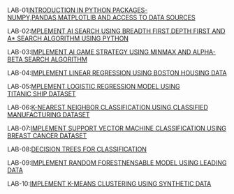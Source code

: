 LAB-01[INTRODUCTION IN PYTHON PACKAGES-NUMPY,PANDAS,MATPLOTLIB AND ACCESS TO DATA SOURCES](https://github.com/Borigam-sakshitha/AIML-2024-25/blob/main/LAB_01.ipynb)

LAB-02:[MPLEMENT AI SEARCH USING BREADTH FIRST,DEPTH FIRST AND A* SEARCH ALGORITHM USING PYTHON](https://github.com/Borigam-sakshitha/AIML-2024-25/blob/main/LAB_02.ipynb)

LAB-03:[IMPLEMENT AI GAME STRATEGY USING MINMAX AND ALPHA-BETA SEARCH ALGORITHM](https://github.com/Borigam-sakshitha/AIML-2024-25/blob/main/LAB_03.ipynb)

LAB-04:[IMPLEMENT LINEAR REGRESSION USING BOSTON HOUSING DATA](https://github.com/Borigam-sakshitha/AIML-2024-25/blob/main/LAB_04.ipynb)

LAB-05:[MPLEMENT LOGISTIC REGRESSION MODEL USING TITANIC SHIP DATASET](https://github.com/Borigam-sakshitha/AIML-2024-25/blob/main/LAB_05.ipynb)

LAB-06:[K-NEAREST NEIGHBOR CLASSIFICATION USING CLASSIFIED MANUFACTURING DATASET](https://github.com/Borigam-sakshitha/AIML-2024-25/blob/main/LAB_06.ipynb)

LAB-07:[IMPLEMENT SUPPORT VECTOR MACHINE CLASSIFICATION USING BREAST CANCER DATASET](https://github.com/Borigam-sakshitha/AIML-2024-25/blob/main/LAB__07.ipynb)

LAB-08:[DECISION TREES FOR CLASSIFICATION](https://github.com/Borigam-sakshitha/AIML-2024-25/blob/main/LAB_08.ipynb)

LAB-09:[IMPLEMENT RANDOM FORESTNENSABLE MODEL USING LEADING DATA](https://github.com/Borigam-sakshitha/AIML-2024-25/blob/main/LAB_09.ipynb)

LAB-10:[IMPLEMENT K-MEANS CLUSTERING USING SYNTHETIC DATA](https://github.com/Borigam-sakshitha/AIML-2024-25/blob/main/AI_ML_L10.ipynb)





